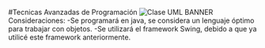 #Tecnicas Avanzadas de Programación
![Clase UML BANNER](https://github.com/user-attachments/assets/fc96f00c-33be-400e-8c59-d91eaaf6d50c)
Consideraciones:
-Se programará en java, se considera un lenguaje óptimo para trabajar con objetos.
-Se utilizará el framework Swing, debido a que ya utilicé este framework anteriormente.
